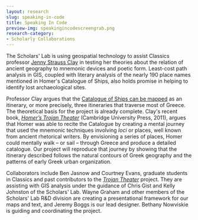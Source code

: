 ```yaml
---
layout: research
slug: speaking-in-code
title: Speaking In Code
preview-img: speakingincodescreengrab.png
research-category:
- Scholarly Collaborations
---
```


The Scholars' Lab is using geospatial technology to assist Classics professor [Jenny Strauss Clay](http://classics.virginia.edu/people/profile/jsc2t) in testing her theories about the relation of ancient geography to mnemonic devices and poetic form. Least-cost path analysis in GIS, coupled with literary analysis of the nearly 190 place names mentioned in Homer's Catalogue of Ships, also holds promise in helping to identify lost archaeological sites.

Professor Clay argues that the [Catalogue of Ships can be mapped](http://ships.lib.virginia.edu/) as an itinerary, or more precisely, three itineraries that traverse most of Greece. The theoretical basis for the project is already complete. Clay's recent book, _[Homer’s Trojan Theater](http://books.google.com/books/about/Homer_s_Trojan_Theater.html?id=d8JTqjNWHOsC)_ (Cambridge University Press, 2011), argues that Homer was able to recite the Catalogue by creating a mental journey that used the mnemonic techniques involving _loci_ or places, well known from ancient rhetorical writers. By envisioning a series of places, Homer could mentally walk – or sail – through Greece and produce a detailed catalogue. Our project will reproduce that journey by showing that the itinerary described follows the natural contours of Greek geography and the patterns of early Greek urban organization.

Collaborators include Ben Jasnow and Courtney Evans, graduate students in Classics and past contributors to the _[Trojan Theater](http://www.homerstrojantheater.org)_ project. They are assisting with GIS analysis under the guidance of Chris Gist and Kelly Johnston of the Scholars' Lab. Wayne Graham and other members of the Scholars' Lab R&D division are creating a presentational framework for our maps and text, and Jeremy Boggs is our lead designer. Bethany Nowviskie is guiding and coordinating the project.
